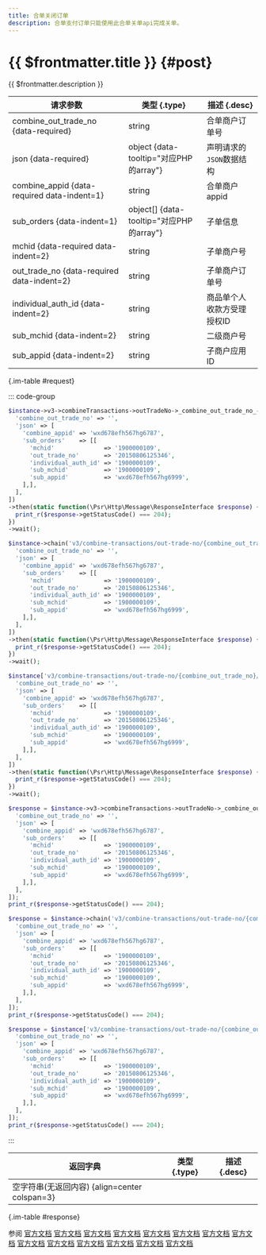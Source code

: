 ```yaml
---
title: 合单关闭订单
description: 合单支付订单只能使用此合单关单api完成关单。
---
```


# {{ $frontmatter.title }} {#post}

{{ $frontmatter.description }}

| 请求参数 | 类型 {.type} | 描述 {.desc}
| --- | --- | ---
| combine_out_trade_no {data-required} | string | 合单商户订单号
| json {data-required} | object {data-tooltip="对应PHP的array"} | 声明请求的`JSON`数据结构
| combine_appid {data-required data-indent=1} | string | 合单商户appid
| sub_orders {data-indent=1} | object[] {data-tooltip="对应PHP的array"} | 子单信息
| mchid {data-required data-indent=2} | string | 子单商户号
| out_trade_no {data-required data-indent=2} | string | 子单商户订单号
| individual_auth_id {data-indent=2} | string | 商品单个人收款方受理授权ID
| sub_mchid {data-indent=2} | string | 二级商户号
| sub_appid {data-indent=2} | string | 子商户应用ID

{.im-table #request}

::: code-group

```php [异步纯链式]
$instance->v3->combineTransactions->outTradeNo->_combine_out_trade_no_->close->postAsync([
  'combine_out_trade_no' => '',
  'json' => [
    'combine_appid' => 'wxd678efh567hg6787',
    'sub_orders'    => [[
      'mchid'              => '1900000109',
      'out_trade_no'       => '20150806125346',
      'individual_auth_id' => '1900000109',
      'sub_mchid'          => '1900000109',
      'sub_appid'          => 'wxd678efh567hg6999',
    ],],
  ],
])
->then(static function(\Psr\Http\Message\ResponseInterface $response) {
  print_r($response->getStatusCode() === 204);
})
->wait();
```

```php [异步声明式]
$instance->chain('v3/combine-transactions/out-trade-no/{combine_out_trade_no}/close')->postAsync([
  'combine_out_trade_no' => '',
  'json' => [
    'combine_appid' => 'wxd678efh567hg6787',
    'sub_orders'    => [[
      'mchid'              => '1900000109',
      'out_trade_no'       => '20150806125346',
      'individual_auth_id' => '1900000109',
      'sub_mchid'          => '1900000109',
      'sub_appid'          => 'wxd678efh567hg6999',
    ],],
  ],
])
->then(static function(\Psr\Http\Message\ResponseInterface $response) {
  print_r($response->getStatusCode() === 204);
})
->wait();
```

```php [异步属性式]
$instance['v3/combine-transactions/out-trade-no/{combine_out_trade_no}/close']->postAsync([
  'combine_out_trade_no' => '',
  'json' => [
    'combine_appid' => 'wxd678efh567hg6787',
    'sub_orders'    => [[
      'mchid'              => '1900000109',
      'out_trade_no'       => '20150806125346',
      'individual_auth_id' => '1900000109',
      'sub_mchid'          => '1900000109',
      'sub_appid'          => 'wxd678efh567hg6999',
    ],],
  ],
])
->then(static function(\Psr\Http\Message\ResponseInterface $response) {
  print_r($response->getStatusCode() === 204);
})
->wait();
```

```php [同步纯链式]
$response = $instance->v3->combineTransactions->outTradeNo->_combine_out_trade_no_->close->post([
  'combine_out_trade_no' => '',
  'json' => [
    'combine_appid' => 'wxd678efh567hg6787',
    'sub_orders'    => [[
      'mchid'              => '1900000109',
      'out_trade_no'       => '20150806125346',
      'individual_auth_id' => '1900000109',
      'sub_mchid'          => '1900000109',
      'sub_appid'          => 'wxd678efh567hg6999',
    ],],
  ],
]);
print_r($response->getStatusCode() === 204);
```

```php [同步声明式]
$response = $instance->chain('v3/combine-transactions/out-trade-no/{combine_out_trade_no}/close')->post([
  'combine_out_trade_no' => '',
  'json' => [
    'combine_appid' => 'wxd678efh567hg6787',
    'sub_orders'    => [[
      'mchid'              => '1900000109',
      'out_trade_no'       => '20150806125346',
      'individual_auth_id' => '1900000109',
      'sub_mchid'          => '1900000109',
      'sub_appid'          => 'wxd678efh567hg6999',
    ],],
  ],
]);
print_r($response->getStatusCode() === 204);
```

```php [同步属性式]
$response = $instance['v3/combine-transactions/out-trade-no/{combine_out_trade_no}/close']->post([
  'combine_out_trade_no' => '',
  'json' => [
    'combine_appid' => 'wxd678efh567hg6787',
    'sub_orders'    => [[
      'mchid'              => '1900000109',
      'out_trade_no'       => '20150806125346',
      'individual_auth_id' => '1900000109',
      'sub_mchid'          => '1900000109',
      'sub_appid'          => 'wxd678efh567hg6999',
    ],],
  ],
]);
print_r($response->getStatusCode() === 204);
```

:::

| 返回字典 | 类型 {.type} | 描述 {.desc}
| --- | --- | ---
| 空字符串(无返回内容) {align=center colspan=3}

{.im-table #response}

参阅 [官方文档](https://pay.weixin.qq.com/doc/v3/merchant/4012577452) [官方文档](https://pay.weixin.qq.com/doc/v3/merchant/4013421130) [官方文档](https://pay.weixin.qq.com/doc/v3/merchant/4013421225) [官方文档](https://pay.weixin.qq.com/doc/v3/merchant/4013421330) [官方文档](https://pay.weixin.qq.com/doc/v3/merchant/4013421404) [官方文档](https://pay.weixin.qq.com/doc/v3/merchant/4012551793) [官方文档](https://pay.weixin.qq.com/doc/v3/partner/4012761079) [官方文档](https://pay.weixin.qq.com/doc/v3/partner/4013462102) [官方文档](https://pay.weixin.qq.com/doc/v3/partner/4013462171) [官方文档](https://pay.weixin.qq.com/doc/v3/partner/4013462247) [官方文档](https://pay.weixin.qq.com/doc/v3/partner/4013462566) [官方文档](https://pay.weixin.qq.com/doc/v3/partner/4012709095) [官方文档](https://pay.weixin.qq.com/doc/v3/partner/4012602237) [官方文档](https://pay.weixin.qq.com/doc/v3/partner/4012761093)
